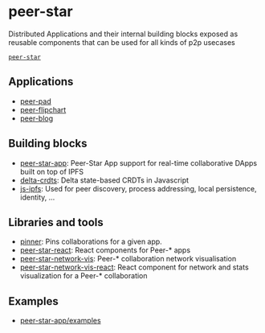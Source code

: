 # peer-star

Distributed Applications and their internal building blocks exposed as reusable components that can be used for all kinds of p2p usecases

[`peer-star`](https://github.com/search?q=topic%3Apeer-star+org%3Aipfs-shipyard+fork%3Atrue)

## Applications

- [peer-pad](https://github.com/ipfs-shipyard/peer-pad)
- [peer-flipchart](https://github.com/ipfs-shipyard/peer-flipchart)
- [peer-blog](https://github.com/ipfs-shipyard/peer-blog)

## Building blocks

- [peer-star-app](https://github.com/ipfs-shipyard/peer-star-app): Peer-Star App support for real-time collaborative DApps built on top of IPFS
- [delta-crdts](https://github.com/ipfs-shipyard/js-delta-crdts): Delta state-based CRDTs in Javascript
- [js-ipfs](https://github.com/ipfs/js-ipfs): Used for peer discovery, process addressing, local persistence, identity, ...

## Libraries and tools

- [pinner](https://github.com/ipfs-shipyard/peer-star-app#pinner): Pins collaborations for a given app.
- [peer-star-react](https://github.com/ipfs-shipyard/peer-star-react): React components for Peer-* apps
- [peer-star-network-vis](https://github.com/ipfs-shipyard/peer-star-network-vis): Peer-* collaboration network visualisation
- [peer-star-network-vis-react](https://github.com/ipfs-shipyard/peer-star-network-vis-react): React component for network and stats visualization for a Peer-* collaboration

## Examples

- [peer-star-app/examples](https://github.com/ipfs-shipyard/peer-star-app/examples)
